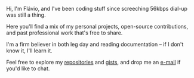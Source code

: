 Hi, I'm Flávio, and I've been coding stuff since screeching 56kbps dial-up was still a thing.

Here you'll find a mix of my personal projects, open-source contributions, and past professional work that's free to share.

I'm a firm believer in both leg day and reading documentation – if I don't know it, I'll learn it.

Feel free to explore my [repositories](https://github.com/VIRUXE?tab=repositories) and [gists](https://gist.github.com/VIRUXE), and drop me an [e-mail](mailto://me@flaviopereira.dev) if you'd like to chat.
